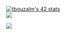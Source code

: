 <a href="https://github.com/oakoudad/badge42"><img src="https://badge.mediaplus.ma/landscapes/tbouzalm" alt="tbouzalm's 42 stats" /></a>
<br>
<a href="https://github.com/toufikbouzelmat?tab=repositories">
  <img align="center" src="https://github-readme-stats.vercel.app/api/top-langs/?username=toufikbouzelmat&theme=dark"/>
</a>

<a href="https://github.com/toufikbouzelmat?tab=repositories">
 <img align="center" src="https://github-readme-stats.vercel.app/api?username=toufikbouzelmat&line_height=40&show_icons=true&theme=dark">
</a>
